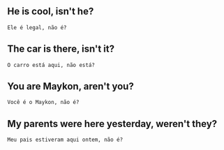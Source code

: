 
## He is cool, isn't he? 
    Ele é legal, não é? 

## The car is there, isn't it? 
    O carro está aqui, não está? 

## You are Maykon, aren't you? 
    Você é o Maykon, não é? 

## My parents were here yesterday, weren't they? 
    Meu pais estiveram aqui ontem, não é?
